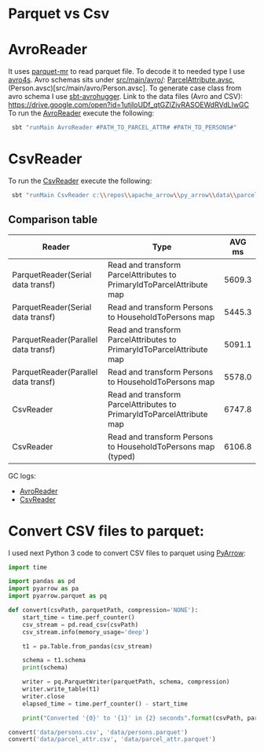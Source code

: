 # Parquet vs Csv

# AvroReader
It uses [parquet-mr](https://github.com/apache/parquet-mr) to read parquet file. To decode it to needed type I use [avro4s](https://github.com/sksamuel/avro4s). Avro schemas sits under  [src/main/avro/](src/main/avro/): [ParcelAttribute.avsc](src/main/avro/ParcelAttribute.avsc), (Person.avsc)[src/main/avro/Person.avsc]. To generate case class from avro schema I use [sbt-avrohugger](https://github.com/julianpeeters/sbt-avrohugger). Link to the data files (Avro and CSV): https://drive.google.com/open?id=1utjIoUDf_qtGZlZivRASOEWdRVdLIwGC
To run the [AvroReader](AvroReader.scala) execute the following:
```sh
 sbt "runMain AvroReader #PATH_TO_PARCEL_ATTR# #PATH_TO_PERSONS#"
```

# CsvReader
To run the [CsvReader](CsvReader.scala) execute the following:
```sh
 sbt "runMain CsvReader c:\\repos\\apache_arrow\\py_arrow\\data\\parcel_attr.csv c:\\repos\\apache_arrow\\py_arrow\\data\\persons.csv"
 ```
## Comparison table
| Reader                              | Type                                                                  | AVG ms |
|-------------------------------------|-----------------------------------------------------------------------|--------|
| ParquetReader(Serial data transf)   | Read and transform ParcelAttributes to PrimaryIdToParcelAttribute map | 5609.3 |
| ParquetReader(Serial data transf)   | Read and transform Persons to HouseholdToPersons map                  | 5445.3 |
| ParquetReader(Parallel data transf) | Read and transform ParcelAttributes to PrimaryIdToParcelAttribute map | 5091.1 |
| ParquetReader(Parallel data transf) | Read and transform Persons to HouseholdToPersons map                  | 5578.0 |
| CsvReader                           | Read and transform ParcelAttributes to PrimaryIdToParcelAttribute map | 6747.8 |
| CsvReader                           | Read and transform Persons to HouseholdToPersons map (typed)          | 6106.8 |

GC logs:
- [AvroReader](https://gceasy.io:443/my-gc-report.jsp?p=c2hhcmVkLzIwMTkvMDEvMTQvLS1BdnJvU2VyaWFsX2djLmxvZy0tMTYtNTQtMjE=&channel=WEB)
- [CsvReader](https://gceasy.io:443/my-gc-report.jsp?p=c2hhcmVkLzIwMTkvMDEvMTQvLS1jc3ZfZ2MubG9nLS0xNi01My00MA==&channel=WEB)

# Convert CSV files to parquet:
I used next Python 3 code to convert CSV files to parquet using [PyArrow](https://arrow.apache.org/docs/python/install.html):
```python
import time

import pandas as pd
import pyarrow as pa
import pyarrow.parquet as pq

def convert(csvPath, parquetPath, compression='NONE'):
	start_time = time.perf_counter()
	csv_stream = pd.read_csv(csvPath)
	csv_stream.info(memory_usage='deep')

	t1 = pa.Table.from_pandas(csv_stream)

	schema = t1.schema
	print(schema)

	writer = pq.ParquetWriter(parquetPath, schema, compression)
	writer.write_table(t1)
	writer.close
	elapsed_time = time.perf_counter() - start_time

	print("Converted '{0}' to '{1}' in {2} seconds".format(csvPath, parquetPath, elapsed_time))

convert('data/persons.csv', 'data/persons.parquet')
convert('data/parcel_attr.csv', 'data/parcel_attr.parquet')
```
